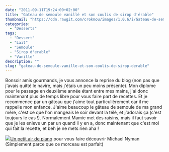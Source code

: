 ```yaml
---
date: "2011-09-11T19:24:00+02:00"
title: "Gateau de semoule vanillé et son coulis de sirop d'érable"
thumbnail: "https://cdn.rawgit.com/crokmou/images/1.0.6/i/Gateau-de-semoule.jpg"
categories:
  - "Desserts"
tags:
  - "Dessert"
  - "Lait"
  - "Semoule"
  - "Sirop d'erable"
  - "Vanille"
description: ""
slug: "gateau-de-semoule-vanille-et-son-coulis-de-sirop-derable"
---
```


Bonsoir amis gourmands, je vous annonce la reprise du blog (non pas que j'avais quitté le navire, mais j'étais un peu moins présente). Mon diplome pour le passage en deuxième année étant entre mes mains, j'ai donc maintenant plus de temps libre pour vous faire part de recettes. Et je recommence par un gâteau que j'aime tout particulièrement car il me rappelle mon enfance. J'aime beaucoup le gâteau de semoule de ma grand mère, c'est ce que l'on mangeais le soir devant la télé, et j'adorais ça (c'est toujours le cas !). Normalement Mamie met des raisins, mais il faut savoir que je les enleve un par un quand il y en a, donc maintenant que c'est moi qui fait la recette, et beh je ne mets rien aha !<a name="more"></a>

[![](http://4.bp.blogspot.com/--DJ_LyibT7U/TqmiKDSReoI/AAAAAAAABA8/A_1cu-vnmLU/s1600/gateau+semoule.jpg)](http://4.bp.blogspot.com/--DJ_LyibT7U/TqmiKDSReoI/AAAAAAAABA8/A_1cu-vnmLU/s1600/gateau+semoule.jpg)[Un petit air de piano](http://youtu.be/0dPS-EHl-FE) pour vous faire découvrir Michael Nyman (Simplement parce que ce morceau est parfait)

